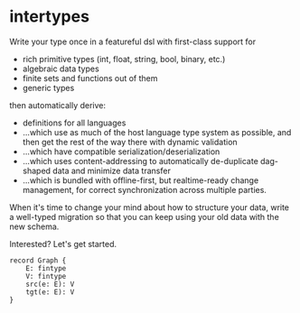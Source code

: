 # intertypes

Write your type once in a featureful dsl with first-class support for

- rich primitive types (int, float, string, bool, binary, etc.)
- algebraic data types
- finite sets and functions out of them
- generic types

then automatically derive:

- definitions for all languages
- ...which use as much of the host language type system as possible, and then get the rest of the way there with dynamic validation
- ...which have compatible serialization/deserialization
- ...which uses content-addressing to automatically de-duplicate dag-shaped data and minimize data transfer
- ...which is bundled with offline-first, but realtime-ready change management, for correct synchronization across multiple parties.

When it's time to change your mind about how to structure your data, write a well-typed migration so that you can keep using your old data with the new schema.

Interested? Let's get started.

```
record Graph {
    E: fintype
    V: fintype
    src(e: E): V
    tgt(e: E): V
}
```

